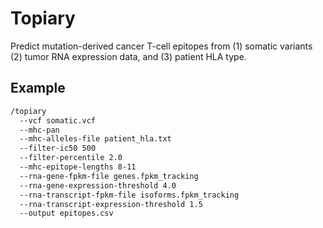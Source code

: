 # Topiary
Predict mutation-derived cancer T-cell epitopes from (1) somatic variants (2) tumor RNA expression data, and (3) patient HLA type.

## Example

```sh
/topiary 
  --vcf somatic.vcf  
  --mhc-pan 
  --mhc-alleles-file patient_hla.txt 
  --filter-ic50 500 
  --filter-percentile 2.0 
  --mhc-epitope-lengths 8-11 
  --rna-gene-fpkm-file genes.fpkm_tracking 
  --rna-gene-expression-threshold 4.0
  --rna-transcript-fpkm-file isoforms.fpkm_tracking
  --rna-transcript-expression-threshold 1.5
  --output epitopes.csv
```
